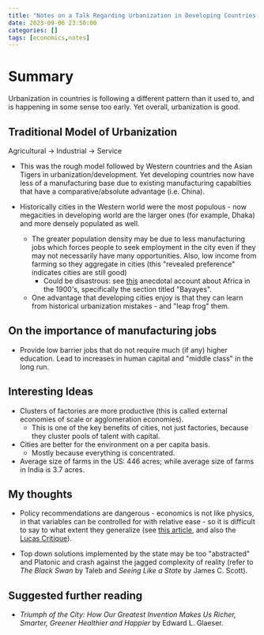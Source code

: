 ```yaml
---
title: "Notes on a Talk Regarding Urbanization in Developing Countries by Dr. Ben Zou"
date: 2023-09-06 23:50:00 
categories: []
tags: [economics,notes]
---
```


# Summary

Urbanization in countries is following a different pattern than it used to, and is happening in some sense too early. Yet overall, urbanization is good.

## Traditional Model of Urbanization

Agricultural -> Industrial -> Service

- This was the rough model followed by Western countries and the Asian Tigers in urbanization/development. Yet developing countries now have less of a manufacturing base due to existing manufacturing capabilties that have a comparative/absolute advantage (i.e. China).

- Historically cities in the Western world were the most populous - now megacities in developing world are the larger ones (for example, Dhaka) and more densely populated as well.
    - The greater population density may be due to less manufacturing jobs which forces people to seek employment in the city even if they may not necessarily have many opportunities. Also, low income from farming so they aggregate in cities (this "revealed preference" indicates cities are still good)
        - Could be disastrous: see [this](https://mattlakeman.org/2021/07/27/shadow-of-the-sun/) anecdotal account about Africa in the 1900's, specifically the section titled "Bayayes".
    - One advantage that developing cities enjoy is that they can learn from historical urbanization mistakes - and "leap frog" them.

## On the importance of manufacturing jobs
- Provide low barrier jobs that do not require much (if any) higher education. Lead to increases in human capital and "middle class" in the long run.

## Interesting Ideas
- Clusters of factories are more productive (this is called external economies of scale or agglomeration economies).
    - This is one of the key benefits of cities, not just factories, because they cluster pools of talent with capital.
- Cities are better for the environment on a per capita basis.
    - Mostly because everything is concentrated.
- Average size of farms in the US: 446 acres; while average size of farms in India is 3.7 acres.

## My thoughts

- Policy recommendations are dangerous - economics is not like physics, in that variables can be controlled for with relative ease - so it is difficult to say to what extent they generalize (see [this article](https://www.palladiummag.com/2020/08/13/the-true-story-of-lee-kuan-yews-singapore/), and also the [Lucas Critique](https://en.wikipedia.org/wiki/Lucas_critique)).

- Top down solutions implemented by the state may be too "abstracted" and Platonic and crash against the jagged complexity of reality (refer to *The Black Swan* by Taleb and *Seeing Like a State* by James C. Scott).

## Suggested further reading
- *Triumph of the City: How Our Greatest Invention Makes Us Richer, Smarter, Greener Healthier and Happier* by Edward L. Glaeser.